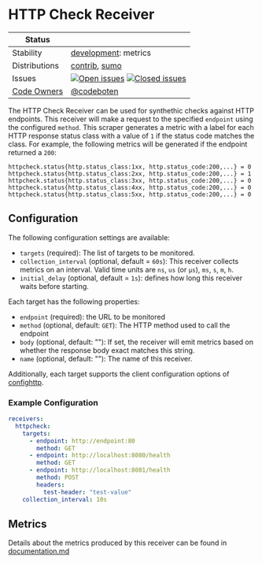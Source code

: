 # HTTP Check Receiver

<!-- status autogenerated section -->
| Status        |           |
| ------------- |-----------|
| Stability     | [development]: metrics   |
| Distributions | [contrib], [sumo] |
| Issues        | [![Open issues](https://img.shields.io/github/issues-search/open-telemetry/opentelemetry-collector-contrib?query=is%3Aissue%20is%3Aopen%20label%3Areceiver%2Fhttpcheck%20&label=open&color=orange&logo=opentelemetry)](https://github.com/open-telemetry/opentelemetry-collector-contrib/issues?q=is%3Aopen+is%3Aissue+label%3Areceiver%2Fhttpcheck) [![Closed issues](https://img.shields.io/github/issues-search/open-telemetry/opentelemetry-collector-contrib?query=is%3Aissue%20is%3Aclosed%20label%3Areceiver%2Fhttpcheck%20&label=closed&color=blue&logo=opentelemetry)](https://github.com/open-telemetry/opentelemetry-collector-contrib/issues?q=is%3Aclosed+is%3Aissue+label%3Areceiver%2Fhttpcheck) |
| [Code Owners](https://github.com/open-telemetry/opentelemetry-collector-contrib/blob/main/CONTRIBUTING.md#becoming-a-code-owner)    | [@codeboten](https://www.github.com/codeboten) |

[development]: https://github.com/open-telemetry/opentelemetry-collector#development
[contrib]: https://github.com/open-telemetry/opentelemetry-collector-releases/tree/main/distributions/otelcol-contrib
[sumo]: https://github.com/SumoLogic/sumologic-otel-collector
<!-- end autogenerated section -->

The HTTP Check Receiver can be used for synthethic checks against HTTP endpoints. This receiver will make a request to the specified `endpoint` using the
configured `method`. This scraper generates a metric with a label for each HTTP response status class with a value of `1` if the status code matches the
class. For example, the following metrics will be generated if the endpoint returned a `200`:

```
httpcheck.status{http.status_class:1xx, http.status_code:200,...} = 0
httpcheck.status{http.status_class:2xx, http.status_code:200,...} = 1
httpcheck.status{http.status_class:3xx, http.status_code:200,...} = 0
httpcheck.status{http.status_class:4xx, http.status_code:200,...} = 0
httpcheck.status{http.status_class:5xx, http.status_code:200,...} = 0
```

## Configuration

The following configuration settings are available:

- `targets` (required): The list of targets to be monitored.
- `collection_interval` (optional, default = `60s`): This receiver collects metrics on an interval. Valid time units are `ns`, `us` (or `µs`), `ms`, `s`, `m`, `h`.
- `initial_delay` (optional, default = `1s`): defines how long this receiver waits before starting.

Each target has the following properties:

- `endpoint` (required): the URL to be monitored
- `method` (optional, default: `GET`): The HTTP method used to call the endpoint
- `body` (optional, default: ""): If set, the receiver will emit metrics based on whether the response body exact matches this string.
- `name` (optional, default: ""): The name of this receiver.

Additionally, each target supports the client configuration options of [confighttp].

### Example Configuration

```yaml
receivers:
  httpcheck:
    targets:
      - endpoint: http://endpoint:80
        method: GET
      - endpoint: http://localhost:8080/health
        method: GET
      - endpoint: http://localhost:8081/health
        method: POST
        headers:
          test-header: "test-value"
    collection_interval: 10s
```

## Metrics

Details about the metrics produced by this receiver can be found in [documentation.md](./documentation.md)

[confighttp]: https://github.com/open-telemetry/opentelemetry-collector/tree/main/config/confighttp#client-configuration